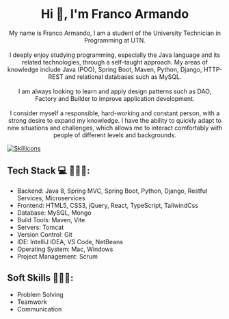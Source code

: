 <h1 align="center">Hi 👋, I'm Franco Armando</h1>
<p align="center">
    My name is Franco Armando, I am a student of the University Technician in Programming at UTN.
    <br><br>
    I deeply enjoy studying programming, especially the Java language and its related technologies, through a self-taught approach. 
    My areas of knowledge include Java (POO), Spring Boot, Maven, Python, Django, HTTP-REST and relational databases such as MySQL.
    <br><br>
    I am always looking to learn and apply design patterns such as DAO, Factory and Builder to improve application development.
    <br><br>
    I consider myself a responsible, hard-working and constant person, with a strong desire to expand my knowledge. 
    I have the ability to quickly adapt to new situations and challenges, which allows me to interact comfortably with people of different levels and backgrounds.
</p>

<p align="left">
    <a href="https://skillicons.dev">
        <img src="https://skillicons.dev/icons?i=java,spring,maven,html,css,vite,javascript,react,typescript,tailwind,python,mysql,mongo" alt="Skillicons" />
    </a>
</p>

<h2>Tech Stack 💻 👨🏻‍💻:</h2>
<ul>
    <li>Backend: Java 8, Spring MVC, Spring Boot, Python, Django, Restful Services, Microservices</li>
    <li>Frontend: HTML5, CSS3, jQuery, React, TypeScript, TailwindCss</li>
    <li>Database: MySQL, Mongo</li>
    <li>Build Tools: Maven, Vite</li>
    <li>Servers: Tomcat</li>
    <li>Version Control: Git</li>
    <li>IDE: IntelliJ IDEA, VS Code, NetBeans</li>
    <li>Operating System: Mac, Windows</li>
    <li>Project Management: Scrum</li>
</ul>

<h2>Soft Skills 👨🏻‍💻:</h2>
<ul>
    <li>Problem Solving</li>
    <li>Teamwork</li>
    <li>Communication</li>
</ul>
